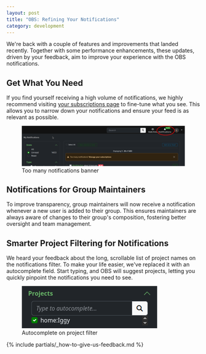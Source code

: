```yaml
---
layout: post
title: "OBS: Refining Your Notifications"
category: development
---
```


We're back with a couple of features and improvements that landed recently. Together with some performance enhancements, these updates, driven by your feedback, aim to improve your experience with the OBS notifications.

## Get What You Need

If you find yourself receiving a high volume of notifications, we highly recommend visiting [your subscriptions page](https://build.opensuse.org/my/subscriptions) to fine-tune what you see. This allows you to narrow down your notifications and ensure your feed is as relevant as possible.

<figure>
  <img src="/images/posts/2025-07-30/too_many_notifications.png" alt="Too many notifications banner">
  <figcaption>Too many notifications banner</figcaption>
</figure>


## Notifications for Group Maintainers

To improve transparency, group maintainers will now receive a notification whenever a new user is added to their group. This ensures maintainers are always aware of changes to their group's composition, fostering better oversight and team management.

## Smarter Project Filtering for Notifications

We heard your feedback about the long, scrollable list of project names on the notifications filter. To make your life easier, we've replaced it with an autocomplete field. Start typing, and OBS will suggest projects, letting you quickly pinpoint the notifications you need to see.

<figure>
  <img src="/images/posts/2025-07-30/project_filter.png" alt="Autocomplete on project filter">
  <figcaption>Autocomplete on project filter</figcaption>
</figure>


{% include partials/_how-to-give-us-feedback.md %}